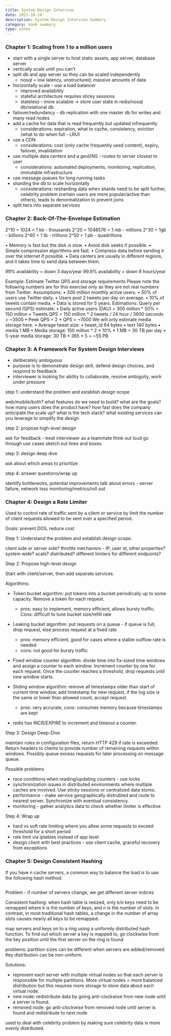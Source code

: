 ```yaml
---
title: System Design Interview
date: 2021-10-10
description: System Design Interview Summary
category: book summary
type: notes
---
```


### Chapter 1: Scaling from 1 to a million users

- start with a single server to host static assets, app server, database server
- vertically scale until you can't
- split db and app server so they can be scaled independently
    - nosql = low latency, unstructured, massive amounts of data
- horizontally scale - use a load balancer 
    - improved availability
    - stateful architecture requires sticky sessions
    - stateless - more scalable -> store user state in redis/nosql db/relational db
- failover/redundancy - db replication with one master db for writes and many read nodes
- add a cache for data that is read frequently but updated infrequently
    - considerations: expiration, what to cache, consistency, eviction (what to do when full - LRU)
- use a CDN
    - considerations: cost (only cache frequently used content), expiry, failover, invalidation
- use multiple data centers and a geoDNS - routes to server closest to user
    - considerations: automated deployments, monitoring, replication, immutable infrastructure
- use message queues for long running tasks
- sharding the db to scale horizontally
    - considerations: resharding data when shards need to be split further, celebrity problem (certain users are more popular/active than others), leads to denormalization to prevent joins
- split tiers into separate services


### Chapter 2: Back-Of-The-Envelope Estimation

2^10 = 1024 = 1 kb - thousands
2^20 = 1048576 = 1 mb - millions
2^30 = 1gb - billions
2^40 = 1 tb - trillions
2^50 = 1 pb - quadrillions

• Memory is fast but the disk is slow.
• Avoid disk seeks if possible.
• Simple compression algorithms are fast.
• Compress data before sending it over the internet if possible.
• Data centers are usually in different regions, and it takes time to send data between them.

99% availability = down 3 days/year
99.9% availability = down 8 hours/year

Example: Estimate Twitter QPS and storage requirements
Please note the following numbers are for this exercise only as they are not real numbers
from Twitter.
Assumptions:
• 300 million monthly active users.
• 50% of users use Twitter daily.
• Users post 2 tweets per day on average.
• 10% of tweets contain media.
• Data is stored for 5 years.
Estimations:
Query per second (QPS) estimate:
• Daily active users (DAU) = 300 million * 50% = 150 million
• Tweets QPS = 150 million * 2 tweets / 24 hour / 3600 seconds = ~3500
• Peek QPS = 2 * QPS = ~7000
We will only estimate media storage here.
• Average tweet size:
• tweet_id 64 bytes
• text
140 bytes
• media
1 MB
• Media storage: 150 million * 2 * 10% * 1 MB = 30 TB per day
• 5-year media storage: 30 TB * 365 * 5 = ~55 PB

### Chapter 3: A Framework For System Design Interviews

- deliberately ambiguous
- purpose is to demonstrate design skill, defend design choices, and respond to feedback
- interviewer is looking for ability to collaborate, resolve ambiguity, work under pressure


step 1: understand the problem and establish design scope

web/mobile/both?
what features do we need to build?
what are the goals?
how many users does the product have?
how fast does the company anticipate the scale up?
what is the tech stack?
what existing services can you leverage to simplify the design


step 2: propose high-level design

ask for feedback - treat interviewer as a teammate
think out loud
go through use cases
sketch out lines and boxes

step 3: design deep dive

ask about which areas to prioritize

step 4: answer questions/wrap up

identify bottlenecks, potential improvements
talk about errors - server failure, network loss
monitoring/metrics/roll out

### Chapter 4: Design a Rate Limiter

Used to control rate of traffic sent by a client or service by limit the number of client requests allowed to be sent over a specified period.

Goals: prevent DOS, reduce cost

Step 1: Understand the problem and establish design scope.

client side or server side?
throttle mechanism - IP, user id, other properties? system wide?
scale? distributed?
different limiters for different endpoints?


Step 2: Propose high-level design

Start with client/server, then add separate services.

Algorithms:
- Token bucket algorithm: put tokens into a bucket periodically up to some capacity. Remove a token for each request.
    - pros: easy to implement, memory efficient, allows bursty traffic. Cons: difficult to tune bucket size/refill rate

- Leaking bucket algorithm: put requests on a queue - if queue is full, drop request, else process request at a fixed rate
    - pros: memory efficient, good for cases where a stable outflow rate is needed
    - cons: not good for bursty traffic

- Fixed window counter algorithm: divide time into fix-sized time windows and assign a counter to each window. Increment counter by one for each request. Once the counter reaches a threshold, drop requests until new window starts.

- Sliding window algorithm: remove all timestamps older than start of current time window, add timestamp for new request, if the log size is the same or lower than allowed count, accept request.
    - pros: very accurate, cons: consumes memory because timestamps are kept
- redis has INCR/EXPIRE to increment and timeout a counter.

Step 3: Design Deep-Dive

maintain rules in configuration files, return HTTP 429 if rate is exceeded. Return headers to clients to provide number of remaining requests within windows. Possibly queue excess requests for later processing on message queue.

Possible problems 
- race conditions when reading/updating counters - use locks
- synchronization issues in distributed environments where multiple caches are involved. Use sticky sessions or centralized data stores.
- performance - make service geographically distrubted and route to nearest server. Synchronize with eventual consistency.
- monitoring - gather analytics data to check whether limiter is effective

Step 4: Wrap up

- hard vs soft rate limiting where you allow some requests to exceed threshold for a short period
- rate limit via iptables instead of app level
- design client with best practices - use client cache, graceful recovery from exceptions

### Chapter 5: Design Consistent Hashing

If you have n cache servers, a common way to balance the load is to use the following hash method: 
``` serverIndex = hash(key) % N, where N is the size of the server pool
```

Problem - if number of servers change, we get different server indices

Consistent hashing: when hash table is resized, only k/n keys need to be remapped where k is the number of keys, and n is the number of slots. In contrast, in most traditional hash tables, a change in the number of array slots causes nearly all keys to be remapped.

map servers and keys on to a ring using a uniformly distributed hash function. To find out which server a key is mapped to, go clockwise from the key position until the first server on the ring is found.

problems: partition sizes can be different when servers are added/removed. Key distribution can be non-uniform.

Solutions: 
- represent each server with multiple virtual nodes so that each server is responsible for multiple partitions. More virtual nodes = more balanced distribution but this requires more storage to store data about each virtual node.
- new node: redistribute data by going anti-clockwise from new node until a server is found.
- removed node: go anti-clockwise from removed node until server is found and redistribute to next node

used to deal with celebrity problem by making sure celebrity data is more evenly distributed.